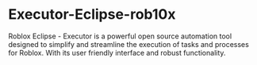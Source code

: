# Executor-Eclipse-rob10x
Roblox Eclipse - Executor is a powerful open source automation tool designed to simplify and streamline the execution of tasks and processes for Roblox. With its user friendly interface and robust functionality.
